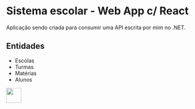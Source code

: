 #  Sistema escolar - Web App c/ React

Aplicação sendo criada para consumir uma API escrita por mim no .NET.

## Entidades
 - Escolas
 - Turmas
 - Matérias
 - Alunos
 
<img src="https://cdn.jsdelivr.net/gh/devicons/devicon/icons/react/react-original-wordmark.svg" width="40" height="40"/>
